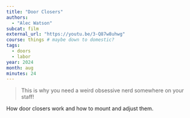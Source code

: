 ```yaml
---
title: "Door Closers"
authors:
  - "Alec Watson"
subcat: film
external_url: "https://youtu.be/3-Q87w8uhwg"
course: things # maybe down to domestic?
tags:
  - doors
  - labor
year: 2024
month: aug
minutes: 24
---
```


> This is why you need a weird obsessive nerd somewhere on your staff!

How door closers work and how to mount and adjust them.
